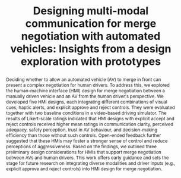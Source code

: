 ---
layout: publication
sitemap: false
title: "Designing multi-modal communication for merge negotiation with automated vehicles: Insights from a design exploration with prototypes"
authors: Gao, R., Liu, H., Bazilinskyy, P., Martens, M. H.
pdf: gao2025designing
image: gao2025designing.jpg
display: Adjunct Proceedings of the 17th International Conference on Automotive User Interfaces and Interactive Vehicular Applications (AutoUI). Brisbane, QLD, Australia
year: 2025
doi: 10.1145/3744335.3758479
suppmat: https://doi.org/10.4121/be60bbb2-5f7d-4ac9-b755-2fae8ffe061c
abstract: "Deciding whether to allow an automated vehicle (AV) to merge in front can present a complex negotiation for human drivers. To address this, we explored the human-machine interface (HMI) design for merge negotiation between a manually driven vehicle and an AV from the human driver's perspective. We developed five HMI designs, each integrating different combinations of visual cues, haptic alerts, and explicit approve and reject controls. They were evaluated together with two baseline conditions in a video-based driving simulator. The results of Likert-scale ratings indicated that HMI designs with explicit accept and reject controls received higher mean ratings in communication clarity, perceived adequacy, safety perception, trust in AV behaviour, and decision-making efficiency than those without such controls. Open-ended feedback further suggested that these HMIs may foster a stronger sense of control and reduce perceptions of aggressiveness. Based on the findings, we outlined three preliminary design considerations for HMIs that support merge negotiation between AVs and human drivers. This work offers early guidance and sets the stage for future research on integrating diverse modalities and driver inputs (e.g., explicit approve and reject controls) into HMI design for merge negotiation."
---